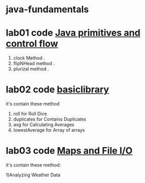 # java-fundamentals
# lab01 code [Java primitives and control flow](https://github.com/baraarami/java-fundamentals/blob/lab-1/basics/Main.java)
1) clock Method .
2) flipNHead method .
3) plurizal method .


# lab02 code [basiclibrary](https://github.com/baraarami/java-fundamentals/blob/lab-2/basiclibrary/library.java)
 it's contain these method
1) roll for Roll Dice
2) duplicates for Contains Duplicates
3) avg for Calculating Averages
4) lowestAverage for Array of arrays

# lab03 code [Maps and File I/O](https://github.com/baraarami/java-fundamentals/blob/lab-3/linter/app/src/main/java/maps/App.java)
it's contain these method:

1)Analyzing Weather Data
